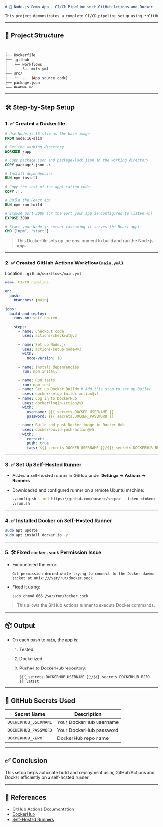 

```markdown
# 🚀 Node.js Demo App - CI/CD Pipeline with GitHub Actions and Docker

This project demonstrates a complete CI/CD pipeline setup using **GitHub Actions**, **Docker**, and a **self-hosted runner**. The pipeline builds and deploys a Node.js application to Docker Hub on every push to the `main` branch.
```
---

## 📁 Project Structure

``` bash

.
├── Dockerfile
├── .github
│   └── workflows
│       └── main.yml
├── src/
│   └── ... (App source code)
├── package.json
└── README.md

````

---

## 🛠️ Step-by-Step Setup

### 1. ✅ Created a Dockerfile

```Dockerfile
# Use Node.js 16 slim as the base image
FROM node:16-slim

# Set the working directory
WORKDIR /app

# Copy package.json and package-lock.json to the working directory
COPY package*.json ./

# Install dependencies
RUN npm install

# Copy the rest of the application code
COPY . .

# Build the React app
RUN npm run build

# Expose port 3000 (or the port your app is configured to listen on)
EXPOSE 3000

# Start your Node.js server (assuming it serves the React app)
CMD ["npm", "start"]

````

> This Dockerfile sets up the environment to build and run the Node.js app.

---

### 2. ✅ Created GitHub Actions Workflow (`main.yml`)

Location: `.github/workflows/main.yml`

```yaml
name: CI/CD Pipeline

on:
  push:
    branches: [main]

jobs:
  build-and-deploy:
    runs-on: self-hosted

    steps:
      - name: Checkout code
        uses: actions/checkout@v3

      - name: Set up Node.js
        uses: actions/setup-node@v3
        with:
          node-version: 18

      - name: Install dependencies
        run: npm install

      - name: Run tests
        run: npm test
      - name: Set up Docker Buildx # Add this step to set up Buildx
        uses: docker/setup-buildx-action@v3 
      - name: Log in to DockerHub
        uses: docker/login-action@v3
        with:
          username: ${{ secrets.DOCKER_USERNAME }}
          password: ${{ secrets.DOCKER_PASSWORD }}

      - name: Build and push Docker image to Docker Hub
        uses: docker/build-push-action@v5
        with:
          context: .
          push: true
          tags: ${{ secrets.DOCKER_USERNAME }}/${{ secrets.DOCKERHUB_REPO }}:latest

```

---

### 3. ✅ Set Up Self-Hosted Runner

* Added a self-hosted runner in GitHub under **Settings → Actions → Runners**
* Downloaded and configured runner on a remote Ubuntu machine:

  ```bash
  ./config.sh --url https://github.com/<user>/<repo> --token <token>
  ./run.sh
  ```

---

### 4. ✅ Installed Docker on Self-Hosted Runner

```bash
sudo apt update
sudo apt install docker.io -y
```

---

### 5. 🛠️ Fixed `docker.sock` Permission Issue

* Encountered the error:

  ```
  Got permission denied while trying to connect to the Docker daemon socket at unix:///var/run/docker.sock
  ```

* Fixed it using:

  ```bash
  sudo chmod 666 /var/run/docker.sock
  ```

> This allows the GitHub Actions runner to execute Docker commands.

---

## 📦 Output

* On each push to `main`, the app is:

  1. Tested 
  2. Dockerized
  3. Pushed to DockerHub repository:

     ```
     ${{ secrets.DOCKERHUB_USERNAME }}/${{ secrets.DOCKERHUB_REPO }}:latest
     ```

---

## 🔐 GitHub Secrets Used

| Secret Name          | Description             |
| -------------------- | ----------------------- |
| `DOCKERHUB_USERNAME` | Your DockerHub username |
| `DOCKERHUB_PASSWORD` | Your DockerHub password |
| `DOCKERHUB_REPO`     | DockerHub repo name     |

---

## ✅ Conclusion

This setup helps automate build and deployment using GitHub Actions and Docker efficiently on a self-hosted runner.

---

## 📎 References

* [GitHub Actions Documentation](https://docs.github.com/en/actions)
* [DockerHub](https://hub.docker.com/)
* [Self-Hosted Runners](https://docs.github.com/en/actions/hosting-your-own-runners/about-self-hosted-runners)

```
